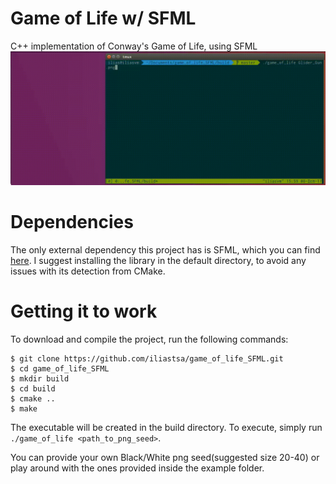 # Game of Life w/ SFML
C++ implementation of Conway's Game of Life, using SFML
![Glider Gun demo](https://github.com/iliastsa/game_of_life_SFML/blob/master/demos/Glider_Gun_demo.gif "Glider Gun demonstration")

# Dependencies
The only external dependency this project has is SFML, which you can find [here](https://www.sfml-dev.org/).
I suggest installing the library in the default directory, to avoid any issues with its detection from CMake.

# Getting it to work
To download and compile the project, run the following commands:
```
$ git clone https://github.com/iliastsa/game_of_life_SFML.git
$ cd game_of_life_SFML
$ mkdir build
$ cd build
$ cmake ..
$ make
```
The executable will be created in the build directory. To execute, simply run `./game_of_life <path_to_png_seed>`.

You can provide your own Black/White png seed(suggested size 20-40) or play around with the ones provided inside the example folder.
